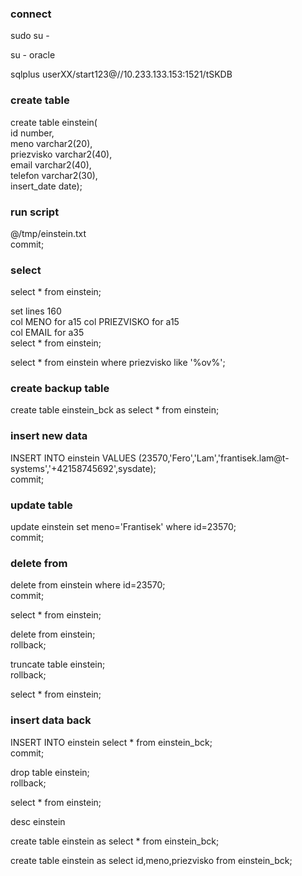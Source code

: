
### connect

sudo su - <br />
 
su - oracle <br />

sqlplus userXX/start123@//10.233.133.153:1521/tSKDB <br />

### create table

create table einstein( <br />
id number, <br />
meno varchar2(20), <br />
priezvisko varchar2(40), <br />
email varchar2(40), <br />
telefon varchar2(30), <br />
insert_date date); <br />

### run script

@/tmp/einstein.txt <br />
commit; 

### select

select * from einstein; <br />

set lines 160 <br />
col MENO for a15
col PRIEZVISKO for a15 <br />
col EMAIL for a35 <br />
select * from einstein; <br />

select * from einstein where priezvisko like '%ov%'; <br />

### create backup table

create table einstein_bck as select * from einstein;

### insert new data

INSERT INTO einstein VALUES (23570,'Fero','Lam','frantisek.lam@t-systems','+42158745692',sysdate);<br />
commit;

### update table

update einstein set meno='Frantisek' where id=23570; <br />
commit;

### delete from

delete from einstein where id=23570; <br />
commit; <br />

select * from einstein; <br />

delete from einstein; <br />
rollback; <br />

truncate table einstein; <br />
rollback; <br />

select * from einstein; <br />

### insert data back

INSERT INTO einstein select * from einstein_bck; <br />
commit; <br />

drop table einstein; <br />
rollback; <br />

select * from einstein; <br />

desc einstein <br />

create table einstein as select * from einstein_bck; <br />

create table einstein as select id,meno,priezvisko from einstein_bck; <br />







